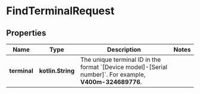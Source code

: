 
# FindTerminalRequest

## Properties
Name | Type | Description | Notes
------------ | ------------- | ------------- | -------------
**terminal** | **kotlin.String** | The unique terminal ID in the format &#x60;[Device model]-[Serial number]&#x60;.   For example, **V400m-324689776**. | 



